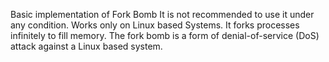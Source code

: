 Basic implementation of Fork Bomb
It is not recommended to use it under any condition.
Works only on Linux based Systems.
It forks processes infinitely to fill memory.
The fork bomb is a form of denial-of-service (DoS) attack against a Linux based system.